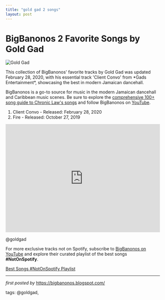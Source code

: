 ```yaml
---
title: "gold gad 2 songs"
layout: post
---
```

<h1>BigBanonos 2 Favorite Songs by Gold Gad</h1>
<img src="https://www.dancehallmag.com/assets/2020/08/goldgad.jpg" alt="Gold Gad"> <p>This collection of BigBanonos' favorite tracks by Gold Gad was updated February 28, 2020, with his essential track 'Client Convo' from *Gads Entertainment*, showcasing the best in modern Jamaican dancehall.</p> <p>BigBanonos is a go-to source for music in the modern Jamaican dancehall and Caribbean music scenes. Be sure to explore the <a href="https://bigbanonos.blogspot.com/2024/10/chronic-law-105-songs.html">comprehensive 100+ song guide to Chronic Law's songs</a> and follow BigBanonos on <a href="https://www.youtube.com/@BigBanonos">YouTube</a>.</p> <ol> <li>Client Convo - Released: February 28, 2020</li> <li>Fire - Released: October 27, 2019</li>
</ol> <div> <iframe src="https://open.spotify.com/embed/playlist/3XQPDOLQLGOtYHZRypLGoN?utm_source=generator" width="100%" height="352" frameborder="0" allowfullscreen="" allow="autoplay; clipboard-write; encrypted-media; fullscreen; picture-in-picture" loading="lazy"></iframe>
</div> <!-- Tags -->
<p>@goldgad</p>


<!--Subscribe and Playlist Links-->
<div>
    <p>For more exclusive tracks not on Spotify, subscribe to <a href="https://www.youtube.com/@BigBanonos" target="_blank">BigBanonos on YouTube</a> and explore their curated playlist of the best songs <strong>#NotOnSpotify</strong>.</p>
    <p><a href="https://www.youtube.com/playlist?list=PLtuNtuTatqI0kFahUCbtbfenC_ET5O_tr" target="_blank">Best Songs #NotOnSpotify Playlist<br /></a></p></div>

<hr />

<p><em>first posted by</em> <a href="https://bigbanonos.blogspot.com/" rel="noopener" target="_new">https://bigbanonos.blogspot.com/</a></p>

<p>tags: @goldgad,</p>
